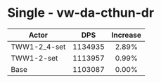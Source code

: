 # Single - vw-da-cthun-dr
| Actor | DPS | Increase |
|---|:---:|:---:|
|TWW1-2_4-set|1134935|2.89%|
|TWW1-2-set|1113957|0.99%|
|Base|1103087|0.00%|
